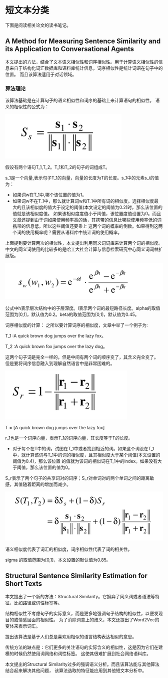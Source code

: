 # 短文本分类
下面是阅读相关论文的读书笔记。

## A Method for Measuring Sentence Similarity and its Application to Conversational Agents
本文提出的方法，结合了文本语义相似性和词序相似性。用于计算语义相似性的信息来自于结构化词汇数据库和语料库统计信息。词序相似性是统计词语在句子中的位置。
而且该算法适用于对话领域。

### 算法理论
该算法基础是在计算句子的语义相似性和词序的基础上来计算语句的相似性。
语义的相似性的公式为：

![](images/语义相似度计算公式.png)

假设有两个语句T_1,T_2。T_1和T_2的句子的词组成T。

s_1是一个向量,表示句子T_1的向量，向量的长度为T的长度。s_1中的元素s_i的值为：
- 如果词w在T_1中,哪个该位置的值为1。
- 如果词w不在T_1中，那么就计算词w和T_1中所有词的相似度。选择相似度最大的且该相似度的值大于设定的阈值(本文设定的阈值为0.2)时，那么该位置的值就是该相似度值。
  如果该相似度度值小于阈值，该位置度值设置为0。而且文章还提到由于词如果使用频率高的话，其携带的信息比哪些使用频率低的词携带的信息低。所以这些阈值还要乘上
  这两个词的概率的倒数。如果得到这两个词的使用概率呢？需要从语料库中统计词的使用概率。

上面提到要计算两次的相似性，本文提出利用同义词词库来计算两个词的相似度。中文的同义词使用的比较多的是哈工大社会计算与信息检索研究中心同义词词林扩展版。

![词相似度计算公式](images/词相似度计算公式.png)

公式中h表示层次结构中的子层深度。l表示两个词的最短路径长度。alpha的取值范围为[0,1]，默认值为0.2。beta的取值范围为[0,1]，默认值为0.45。


词序相似度的计算：
之所以要计算词序的相似度，文章中举了一个例子为:

T_1 :A quick brown dog jumps over the lazy fox。

T_2 :A quick brown fox jumps over the lazy dog。

这两个句子词是完全一样的，但是中间有两个词的顺序变了，其含义完全变了。
但是要将词序信息融入到理解自然语言中是非常困难的。

![](images/词序相似性计算方法.png)

T = [A quick brown dog jumps over the lazy fox]

r_1也是一个词序向量，表示T_1的词序向量，其长度等于T的长度。

- 对于每个在T中的词，试图在T_1中或者找到相近的词。如果这个词没在T_1中，就计算该词与T_1中的词的相似度，且其相似度大于某个阈值(本文设置的阈值为0.4)，那么该位置
  的值就为该词的相似词在T_1中的index。如果没有大于阈值，那么该位置的值为0。

S_r表示了两个句子的共享词对的词序；S_r对单词对的两个单词之间的距离敏感，其值随着距离的增加而减少。

![](images/语句的相似度计算.png)

语义相似度代表了词汇的相似度，词序相似性代表了词的相关性。

sigma 的取值范围为[0,1]，本文设置的默认值为0.85。



## Structural Sentence Similarity Estimation for Short Texts

本文提出了一个新的方法：Structural Similarity。它摒弃了同义词或者语法等特征，比如路径或词性标签等。

结构相似性不考虑句子的实际意义，而是更多地强调句子结构的相似性，以便发现目的或情感层面的相似性。
为了消除词意上的歧义，本文还提出了Word2Vec的变体来表示词汇。

提出该算法是基于人们总是喜欢用相似的语言结构表达相似的意思。

传统方法的缺点是：它们更多的关注语句的实际含义的相似性，这是因为它们在建模的时候仍然使用词网络和词性标签。
这使其很难扩展到社会网络语料库。

本文提出的Structural Similarity过多的强调语义分析。而且该算法能与其他算法结合起来解决其他问题，
该算法选取的特征能应用到其他短文本分析中。









